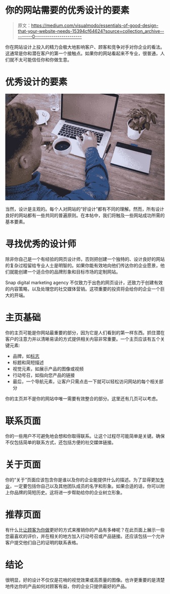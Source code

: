 # 你的网站需要的优秀设计的要素

> 原文：<https://medium.com/visualmodo/essentials-of-good-design-that-your-website-needs-15394cf64624?source=collection_archive---------0----------------------->

你在网站设计上投入的精力会极大地影响客户、顾客和竞争对手对你企业的看法。这通常是你和潜在客户的第一个接触点。如果你的网站看起来不专业，很普通，人们就不太可能信任你和你做生意。

# 优秀设计的要素

![](img/a2495332a388aa53db264d29450f9edf.png)

当然，设计是主观的。每个人对网站的“好设计”都有不同的理解。然而，所有设计良好的网站都有一些共同的普遍原则。在本帖中，我们将触及一些网站成功所需的基本要素。

# 寻找优秀的设计师

除非你自己是一个有经验的网页设计师，否则把创建一个独特的、设计良好的网站的复杂过程留给专业人士是明智的。如果你能有效地向他们传达你的企业愿景，他们就能创建一个适合你的品牌形象和目标市场的定制网站。

Snap digital marketing agency 不仅致力于出色的网页设计，还致力于创建有效的内容策略，以及处理您的社交媒体营销。这项重要的投资将会给你的企业一个巨大的开端。

# 主页基础

你的主页可能是你网站最重要的部分，因为它是人们看到的第一样东西。抓住潜在客户的注意力并以清晰易读的方式提供相关内容非常重要。一个主页应该有五个关键元素:

*   品牌，如[标志](https://99designs.com/blog/logo-branding/how-to-design-logo/)
*   标题和简短描述
*   视觉元素，如展示产品的图像或视频
*   行动号召，如指向您产品的链接
*   最后，一个导航元素，让客户只需点击一下就可以轻松访问网站的每个相关部分

你的主页并不是你的网站中唯一需要有效整合的部分。这里还有几页可以考虑。

# 联系页面

你的一些用户不可避免地会想和你取得联系。让这个过程尽可能简单是关键。确保不仅包括简单的联系方式，还包括方便的社交媒体链接。

# 关于页面

你的“关于”页面应该包含你是谁以及你的企业能提供什么的描述。为了显得更加[专业](https://visualmodo.com/wordpress-themes/)，一定要包括你自己以及其他团队成员的名字和形象。如果合适的话，你可以附上你品牌的简短历史。这将进一步帮助给你的企业树立形象。

# 推荐页面

有什么比[让顾客为你做](https://www.wordstream.com/blog/ws/2017/07/19/customer-testimonial-examples)更好的方式来推销你的产品有多棒呢？在此页面上展示一些您最喜欢的评价，并在相关的地方加入行动号召或产品链接。还应该包括一个允许客户提交他们自己的证明的联系表格。

# 结论

很明显，好的设计不仅仅是花哨的视觉效果或高质量的图像。也许更重要的是清楚地传达你的产品如何对顾客有益，你的企业只提供最好的产品。